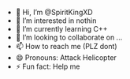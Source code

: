- 👋 Hi, I’m @SpiritKingXD
- 👀 I’m interested in nothin
- 🌱 I’m currently learning C++
- 💞️ I’m looking to collaborate on ...
- 📫 How to reach me (PLZ dont)
- 😄 Pronouns: Attack Helicopter
- ⚡ Fun fact: Help me

<!---
SpiritKingXD/SpiritKingXD is a ✨ special ✨ repository because its `README.md` (this file) appears on your GitHub profile.
You can click the Preview link to take a look at your changes.
--->
